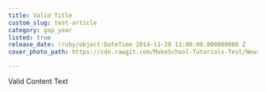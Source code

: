 ```yaml
---
title: Valid Title
custom_slug: test-article
category: gap_year
listed: true
release_date: !ruby/object:DateTime 2014-11-20 11:00:00.000000000 Z
cover_photo_path: https://cdn.rawgit.com/MakeSchool-Tutorials-Test/News_Tests/6219246613190aac74559190703446aa12dc47dd/d7d88dbc-e417-44bc-83ee-d7a04ab7ebf9/cover_photo.jpeg

---
```

Valid Content Text